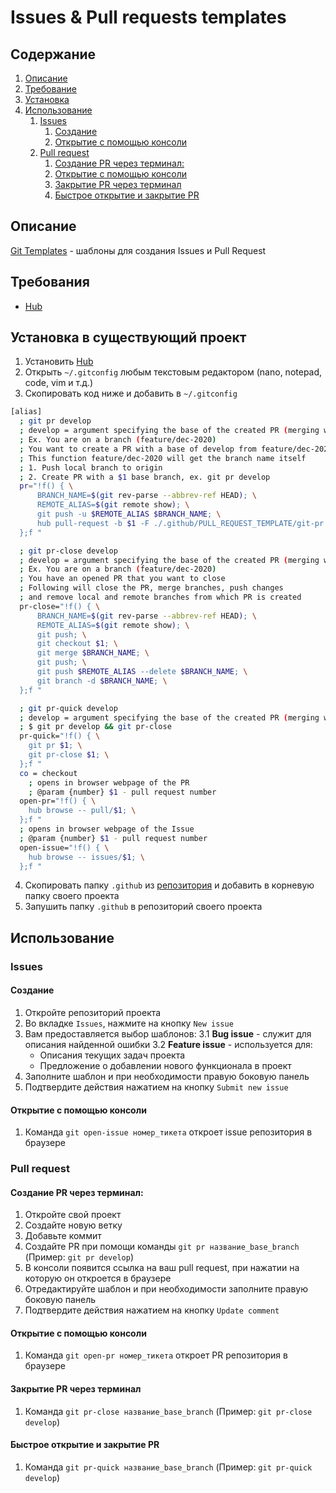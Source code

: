 # Issues & Pull requests templates

## Содержание

1.  [Описание](#info)
1.  [Требование](#require)
1.  [Установка](#install)
1.  [Использование](#use)
    1.  [Issues](#issue)
        1.  [Создание](#issue-create)
        1.  [Открытие с помощью консоли](#issue-open)
    1.  [Pull request](#pr)
        1.  [Создание PR через терминал:](#pr-create)
        1.  [Открытие с помощью консоли](#pr-open)
        1.  [Закрытие PR через терминал](#pr-close)
        1.  [Быстрое открытие и закрытие PR](#pr-quick)

## <a name="info"></a> Описание

[Git Templates](https://help.github.com/articles/about-issue-and-pull-request-templates/) - шаблоны для создания Issues и Pull Request

## <a name="require"></a> Требования

* [Hub](https://github.com/github/hub)

## <a name="install"></a> Установка в существующий проект

1.  Установить [Hub](https://github.com/github/hub)
2.  Открыть `~/.gitconfig` любым текстовым редактором (nano, notepad, code, vim и т.д.)
3.  Скопировать код ниже и добавить в `~/.gitconfig`

```sh
[alias]
  ; git pr develop
  ; develop = argument specifying the base of the created PR (merging with)
  ; Ex. You are on a branch (feature/dec-2020)
  ; You want to create a PR with a base of develop from feature/dec-2020
  ; This function feature/dec-2020 will get the branch name itself
  ; 1. Push local branch to origin
  ; 2. Create PR with a $1 base branch, ex. git pr develop
  pr="!f() { \
      BRANCH_NAME=$(git rev-parse --abbrev-ref HEAD); \
      REMOTE_ALIAS=$(git remote show); \
      git push -u $REMOTE_ALIAS $BRANCH_NAME; \
      hub pull-request -b $1 -F ./.github/PULL_REQUEST_TEMPLATE/git-pr.md; \
  };f "

  ; git pr-close develop
  ; develop = argument specifying the base of the created PR (merging with)
  ; Ex. You are on a branch (feature/dec-2020)
  ; You have an opened PR that you want to close
  ; Following will close the PR, merge branches, push changes
  ; and remove local and remote branches from which PR is created
  pr-close="!f() { \
      BRANCH_NAME=$(git rev-parse --abbrev-ref HEAD); \
      REMOTE_ALIAS=$(git remote show); \
      git push; \
      git checkout $1; \
      git merge $BRANCH_NAME; \
      git push; \
      git push $REMOTE_ALIAS --delete $BRANCH_NAME; \
      git branch -d $BRANCH_NAME; \
  };f "

  ; git pr-quick develop
  ; develop = argument specifying the base of the created PR (merging with)
  ; $ git pr develop && git pr-close
  pr-quick="!f() { \
    git pr $1; \
    git pr-close $1; \
  };f "
  co = checkout
    ; opens in browser webpage of the PR
    ; @param {number} $1 - pull request number
  open-pr="!f() { \
    hub browse -- pull/$1; \
  };f "
  ; opens in browser webpage of the Issue
  ; @param {number} $1 - pull request number
  open-issue="!f() { \
    hub browse -- issues/$1; \
  };f "
```

4.  Скопировать папку `.github` из [репозитория](https://github.com/OlzhasAlexandrov/alexandrov-web-docs/tree/github_template/.github) и добавить в корневую папку своего проекта
5.  Запушить папку `.github` в репозиторий своего проекта

## <a name="use"></a> Использование

### Issues<a name="issue"></a>

#### Создание<a name="issue-create"></a>

1.  Откройте репозиторий проекта
2.  Во вкладке `Issues`, нажмите на кнопку `New issue`
3.  Вам предоставляется выбор шаблонов:
    3.1 **Bug issue** - служит для описания найденной ошибки
    3.2 **Feature issue** - используется для:
    * Описания текущих задач проекта
    * Предложение о добавлении нового функционала в проект
4.  Заполните шаблон и при необходимости правую боковую панель
5.  Подтвердите действия нажатием на кнопку `Submit new issue`

#### Открытие с помощью консоли<a name="issue-open"></a>

1.  Команда `git open-issue номер_тикета` откроет issue репозитория в браузере

### Pull request<a name="pr"></a>

#### Создание PR через терминал:<a name="pr-create"></a>

1.  Откройте свой проект
2.  Cоздайте новую ветку
3.  Добавьте коммит
4.  Создайте PR при помощи команды `git pr название_base_branch` (Пример: `git pr develop`)
5.  В консоли появится ссылка на ваш pull request, при нажатии на которую он откроется в браузере
6.  Отредактируйте шаблон и при необходимости заполните правую боковую панель
7.  Подтвердите действия нажатием на кнопку `Update comment`

#### Открытие с помощью консоли<a name="pr-open"></a>

1.  Команда `git open-pr номер_тикета` откроет PR репозитория в браузере

#### Закрытие PR через терминал<a name="pr-close"></a>

1.  Команда `git pr-close название_base_branch` (Пример: `git pr-close develop`)

#### Быстрое открытие и закрытие PR<a name="pr-quick"></a>

1.  Команда `git pr-quick название_base_branch` (Пример: `git pr-quick develop`)
